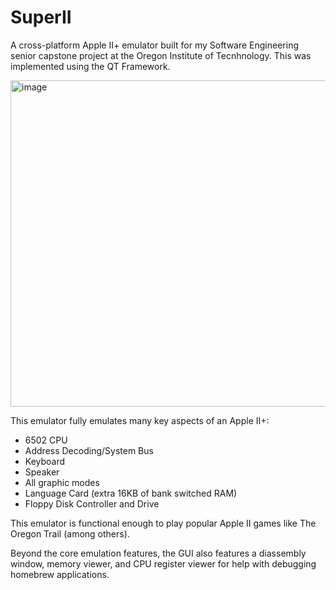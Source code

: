 # SuperII
A cross-platform Apple II+ emulator built for my Software Engineering senior capstone project at the Oregon Institute of Tecnhnology. This was implemented using the QT Framework.

<img width="522" alt="image" src="https://github.com/andrade824/SuperII/assets/6765289/6638b886-7c74-4039-b4c8-79ff5c853417">

This emulator fully emulates many key aspects of an Apple II+:
 - 6502 CPU
 - Address Decoding/System Bus
 - Keyboard
 - Speaker
 - All graphic modes
 - Language Card (extra 16KB of bank switched RAM)
 - Floppy Disk Controller and Drive

This emulator is functional enough to play popular Apple II games like The Oregon Trail (among others).

Beyond the core emulation features, the GUI also features a diassembly window, memory viewer, and CPU register viewer for help with debugging homebrew applications.
